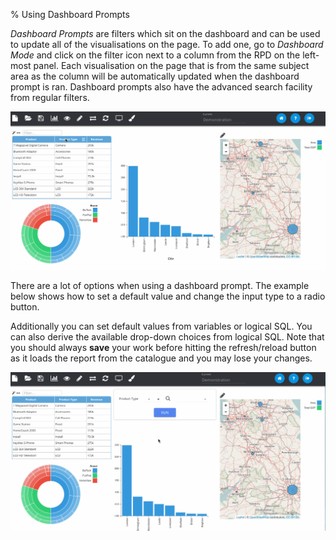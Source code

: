 % Using Dashboard Prompts

*Dashboard Prompts* are filters which sit on the dashboard and can be used to update all of the visualisations on the page. To add one, go to *Dashboard Mode* and click on the filter icon next to a column from the RPD on the left-most panel. Each visualisation on the page that is from the same subject area as the column will be automatically updated when the dashboard prompt is ran. Dashboard prompts also have the advanced search facility from regular filters.

![Add Dashboard Prompt](../../images/tutorials/add-db-prompt.gif)

There are a lot of options when using a dashboard prompt. The example below shows how to set a default value and change the input type to a radio button.

Additionally you can set default values from variables or logical SQL. You can also derive the available drop-down choices from logical SQL. Note that you should always **save** your work before hitting the refresh/reload button as it loads the report from the catalogue and you may lose your changes.

![Default Value and Radio](../../images/tutorials/db-prompt-radio.gif)